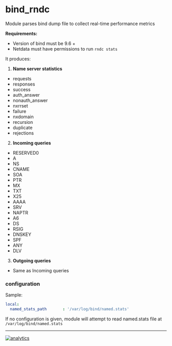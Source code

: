 # bind_rndc

Module parses bind dump file to collect real-time performance metrics

**Requirements:**

-   Version of bind must be 9.6 +
-   Netdata must have permissions to run `rndc stats`

It produces:

1.  **Name server statistics**

-   requests
-   responses
-   success
-   auth_answer
-   nonauth_answer
-   nxrrset
-   failure
-   nxdomain
-   recursion
-   duplicate
-   rejections

2.  **Incoming queries**

-   RESERVED0
-   A
-   NS
-   CNAME
-   SOA
-   PTR
-   MX
-   TXT
-   X25
-   AAAA
-   SRV
-   NAPTR
-   A6
-   DS
-   RSIG
-   DNSKEY
-   SPF
-   ANY
-   DLV

3.  **Outgoing queries**

-   Same as Incoming queries

### configuration

Sample:

```yaml
local:
  named_stats_path       : '/var/log/bind/named.stats'
```

If no configuration is given, module will attempt to read named.stats file  at `/var/log/bind/named.stats`

- - -

[![analytics](https://www.google-analytics.com/collect?v=1&aip=1&t=pageview&_s=1&ds=github&dr=https%3A%2F%2Fgithub.com%2Fnetdata%2Fnetdata&dl=https%3A%2F%2Fmy-netdata.io%2Fgithub%2Fcollectors%2Fpython.d.plugin%2Fbind_rndc%2FREADME&_u=MAC~&cid=5792dfd7-8dc4-476b-af31-da2fdb9f93d2&tid=UA-64295674-3)]()
